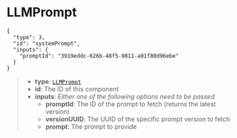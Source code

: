 # LLMPrompt
```
{
  "type": 3,
  "id": "systemPrompt",
  "inputs": {
    "promptId": "3919eddc-626b-48f5-9811-a01f80d96ebe"
  }
}
```

> - **type**: [`LLMPrompt`](<https://discord.com/channels/1100933695986208849/1169068400304193568>)
> - **id**: The ID of this component
> - **inputs**: *Either one of the following options need to be passed*
>   - **promptId**: The ID of the prompt to fetch (returns the latest version)
>   - **versionUUID**: The UUID of the specific prompt version to fetch
>   - **prompt**: The prompt to provide
